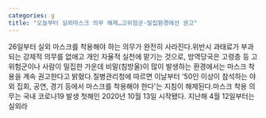 ```yaml
---
categories: g
title: "오늘부터 실외마스크 의무 해제…고위험군·밀집환경에선 권고"
---
```

26일부터 실외 마스크를 착용해야 하는 의무가 완전히 사라진다.위반시 과태료가 부과되는 강제적 의무를 없애고 개인 자율적 실천에 맡기는 것으로, 방역당국은 고령층 등 고위험군이나 사람이 밀집한 가운데 비말(침방울)이 많이 발생하는 환경에서는 마스크 착용을 계속 권고한다고 밝혔다.질병관리청에 따르면 이날부터 &#39;50인 이상이 참석하는 야외 집회, 공연, 경기 등에서 마스크를 착용해야 한다&#39;는 지침이 해제된다.마스크 착용 의무는 국내 코로나19 발생 첫해인 2020년 10월 13일 시작됐다. 지난해 4월 12일부터는 실외라